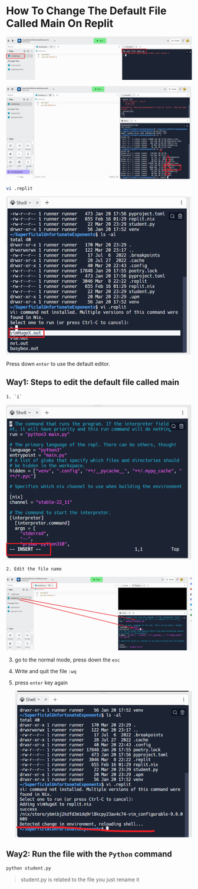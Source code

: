 # How To Change The Default File Called Main On Replit

![image-20230320162930611](./pictures/how-to-change-the-default-file-called-main-on-replit/image-20230320162930611.png)

![image-20230320163118416](./pictures/how-to-change-the-default-file-called-main-on-replit/image-20230320163118416.png)



```bash
vi .replit
```

![image-20230320163153292](./pictures/how-to-change-the-default-file-called-main-on-replit/image-20230320163153292.png)

Press down `enter` to use the default editor.

## Way1: Steps to edit the default file called main

	1. `i`

   ![image-20230320163339180](./pictures/how-to-change-the-default-file-called-main-on-replit/image-20230320163339180.png)

	2. Edit the file name

   ![image-20230320163440995](./pictures/how-to-change-the-default-file-called-main-on-replit/image-20230320163440995.png)

   3. go to the normal mode, press down the `esc`

   4. Write and quit the file `:wq`

   5. press `enter` key again

      ![image-20230320163636297](./pictures/how-to-change-the-default-file-called-main-on-replit/image-20230320163636297.png)



## Way2: Run the file with the `Python` command

```bash
python student.py
```

> student.py is related to the file you just rename it

